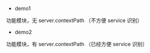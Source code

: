 


* demo1

功能模块，无 server.contextPath （不方便 service 识别）



* demo2

功能模块，有 server.contextPath （已经方便 service 识别）